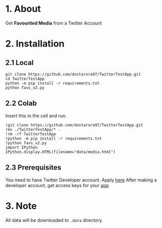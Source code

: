 # 1. About
Get **Favourited Media** from a Twitter Account

# 2. Installation
## 2.1 Local
```
git clone https://github.com/dostarora97/TwitterTestApp.git
cd TwitterTestApp
python -m pip install -r requirements.txt
python favs_v2.py
```
## 2.2 Colab
Insert this in the cell and run.
```
!git clone https://github.com/dostarora97/TwitterTestApp.git
!mv ./TwitterTestApp/* .
!rm -rf TwitterTestApp
!python -m pip install -r requirements.txt
!python favs_v2.py
import IPython
IPython.display.HTML(filename="data/media.html")
```

## 2.3 Prerequisites
You need to have Twitter Developer account. Apply [here](https://developer.twitter.com/en/apply-for-access)
After making a developer account, get access keys for your [app](https://developer.twitter.com/en/apps)

# 3. Note
All data will be downloaded to `.data` directory.
